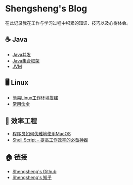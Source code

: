 <h1>Shengsheng's Blog</h1>

在此记录我在工作与学习过程中积累的知识、技巧以及心得体会。

## ☕ Java

- [Java并发](java/java_concurrent.md)
- [Java集合框架](java/java_collection_framework.md)
- [JVM](java/jvm.md)

## 🖥 Linux

- [简易Linux工作环境搭建](linux/env/simple_linux_working_env.md)
- [常用命令](linux/cmd/index.md)

## 🚀 效率工程

- [程序员如何优雅地使用MacOS](efficiency/mac_programmer.md)
- [Shell Script – 提高工作效率的必备神器](efficiency/shell_script.md)

## 🏠 链接

- [Shengsheng's Github](https://github.com/ZhouShengsheng)
- [Shengsheng's 知乎](https://www.zhihu.com/people/zhoushengsheng-74)
